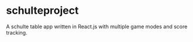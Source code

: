 # schulteproject
A schulte table app written in React.js with multiple game modes and score tracking.
